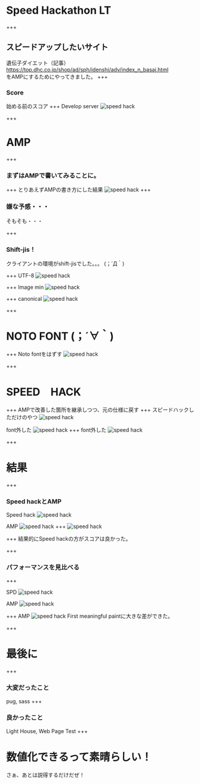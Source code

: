 # Speed Hackathon LT
+++
## スピードアップしたいサイト
遺伝子ダイエット（記事）  
https://top.dhc.co.jp/shop/ad/sph/idenshi/adv/index_n_basaj.html  
をAMPにするためにやってきました。
+++
### Score
始める前のスコア
+++
Develop server
![speed hack](assets/images/idenshi_dev_LH_before.png)

<!-- DHC Server
![speed hack](assets/images/idenshi_dhc_LH_before.png) -->


<!-- section -->
+++
# AMP
+++
### まずはAMPで書いてみることに。
+++
とりあえずAMPの書き方にした結果
![speed hack](assets/images/idenshi_dev_LH_after.png)
+++
### 嫌な予感・・・
そもそも・・・

+++
### Shift-jis！
クライアントの環境がshift-jisでした。。。
(；´Д｀)

+++
UTF-8
![speed hack](assets/images/idenshi_dev_LH_UTF-8.png)

+++
Image min
![speed hack](assets/images/idenshi_dev_LH_imagemin.png)

+++
canonical
![speed hack](assets/images/before.png)

+++
# NOTO FONT (；´∀｀)

+++
Noto fontをはずす
![speed hack](assets/images/amp_after.png)

+++
# SPEED　HACK
+++
AMPで改善した箇所を継承しつつ、元の仕様に戻す
+++
スピードハックしただけのやつ
![speed hack](assets/images/spd_normal.png)

font外した
![speed hack](assets/images/spd_after2.png)
+++
font外した
![speed hack](assets/images/spd_after2.png)


+++
# 結果
+++
### Speed hackとAMP
Speed hack
![speed hack](assets/images/spd_after2.png)

AMP
![speed hack](assets/images/amp_after.png)
+++
![speed hack](assets/images/amp_after.png)

+++
結果的にSpeed hackの方がスコアは良かった。

+++
### パフォーマンスを見比べる
+++

SPD
![speed hack](assets/images/spd_performance.png)

AMP
![speed hack](assets/images/amp_performance.png)

+++
AMP
![speed hack](assets/images/amp_performance.png)
First meaningful paintに大きな差ができた。


+++
# 最後に
+++
### 大変だったこと
pug, sass
+++
### 良かったこと
Light House, Web Page Test
+++
# 数値化できるって素晴らしい！
さぁ、あとは説得するだけだぜ！
